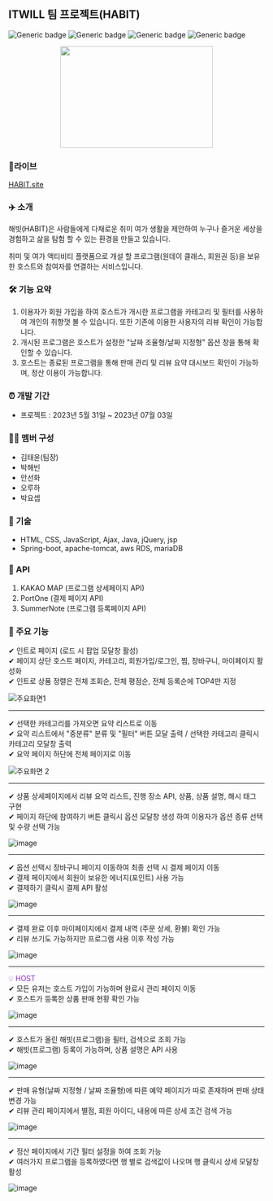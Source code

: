 ## ITWILL 팀 프로젝트(HABIT)
![Generic badge](https://img.shields.io/badge/jstl-1.2-yellowgreen.svg) ![Generic badge](https://img.shields.io/badge/apacheTomcat-9.0.58-green.svg) ![Generic badge](https://img.shields.io/badge/mariaDB-10.6.14-orange.svg) ![Generic badge](https://img.shields.io/badge/springBoot-2.7.5-blue.svg)

<p align="center"><img src="https://github.com/uneezone/habit/assets/76038673/e2305126-7520-4f45-ad8d-1e6c7e8f1164" height="200px" width="300px"></p>



### 🔗라이브
[HABIT.site](http://43.201.111.116:8080/) 

### ✈️ 소개
해빗(HABIT)은 사람들에게 다채로운 취미 여가 생활을 제안하여 누구나 즐거운 세상을
경험하고 삶을 탐험 할 수 있는 환경을 만들고 있습니다.

취미 및 여가 액티비티 플랫폼으로 개설 할 프로그램(원데이 클래스, 회원권 등)을
보유한 호스트와 참여자를 연결하는 서비스입니다.

### 🛠 기능 요약
1. 이용자가 회원 가입을 하여 호스트가 개시한 프로그램을 카테고리 및 필터를 사용하여 개인의 취향껏 볼 수 있습니다. 또한 기존에 이용한 사용자의 리뷰 확인이 가능합니다.
2. 개시된 프로그램은 호스트가 설정한 "날짜 조율형/날짜 지정형" 옵션 창을 통해 확인할 수 있습니다.
3. 호스트는 종료된 프로그램을 통해 판매 관리 및 리뷰 요약 대시보드 확인이 가능하며, 정산 이용이 가능합니다.

### ⏰ 개발 기간
- 프로젝트 : 2023년 5월 31일 ~ 2023년 07월 03일

### 👩‍💻 멤버 구성
- 김태윤(팀장)
- 박해빈
- 안선화
- 오루하
- 박요셉

### 📌 기술 
- HTML, CSS, JavaScript, Ajax, Java, jQuery, jsp
- Spring-boot, apache-tomcat, aws RDS, mariaDB

### 📌 API
1. KAKAO MAP (프로그램 상세페이지 API)
2. PortOne (결제 페이지 API)
3. SummerNote (프로그램 등록페이지 API)

### 📌 주요 기능 
✔ 인트로 페이지 (로드 시 팝업 모달창 활성)
<br>
✔ 페이지 상단 호스트 페이지, 카테고리, 회원가입/로그인, 찜, 장바구니, 마이페이지 활성화
<br>
✔ 인트로 상품 정렬은 전체 조회순, 전체 평점순, 전체 등록순에 TOP4만 지정



![주요화면1](https://github.com/uneezone/habit/assets/76038673/a4250aac-5cf3-46d5-b3ab-00a7736563b9)

<hr>
✔ 선택한 카테고리를 가져오면 요약 리스트로 이동
<br>
✔ 요약 리스트에서 "중분류" 분류 및 "필터" 버튼 모달 출력 / 선택한 카테고리 클릭시 카테고리 모달창 출력
<br>
✔ 요약 페이지 하단에 전체 페이지로 이동  



![주요화면 2](https://github.com/uneezone/habit/assets/76038673/56e2f5e9-3935-41fe-9561-a442f504fcbc)

<hr>
✔ 상품 상세페이지에서 리뷰 요약 리스트, 진행 장소 API, 상품, 상품 설명, 해시 태그 구현
<br>
✔ 페이지 하단에 참여하기 버튼 클릭시 옵션 모달창 생성 하여 이용자가 옵션 종류 선택 및 수량 선택 가능  



![image](https://github.com/uneezone/habit/assets/76038673/731944b3-1e8c-4344-bd44-7834fc377573)

<hr>
✔ 옵션 선택시 장바구니 페이지 이동하여 최종 선택 시 결제 페이지 이동
<br>
✔ 결제 페이지에서 회원이 보유한 에너지(포인트) 사용 가능
<br>
✔ 결제하기 클릭시 결제 API 활성  



![image](https://github.com/uneezone/habit/assets/76038673/bb281412-83d6-4e0e-94ad-5e48ff455a68)

<hr>
✔ 결제 완료 이후 마이페이지에서 결제 내역 (주문 상세, 환불) 확인 가능
<br>
✔ 리뷰 쓰기도 가능하지만 프로그램 사용 이후 작성 가능  



![image](https://github.com/uneezone/habit/assets/76038673/c220c5bf-ddf8-467e-bbf1-8b5b441fbe2d)

<hr>
<span style="color:blueviolet"> 💡 HOST </span>
<br>
✔ 모든 유저는 호스트 가입이 가능하며 완료시 관리 페이지 이동
<br>
✔ 호스트가 등록한 상품 판매 현황 확인 가능  



![image](https://github.com/uneezone/habit/assets/76038673/2a8a065a-e4bf-49e6-b786-3be77f8bf780)

<hr>
✔ 호스트가 올린 해빗(프로그램)을 필터, 검색으로 조회 가능
<br>
✔ 해빗(프로그램) 등록이 가능하며, 상품 설명은 API 사용



![image](https://github.com/uneezone/habit/assets/76038673/373a7652-3d0c-4d8e-a789-4140283c8816)

<hr>
✔ 판매 유형(날짜 지정형 / 날짜 조율형)에 따른 예약 페이지가 따로 존재하며 판매 상태 변경 가능
<br>
✔ 리뷰 관리 페이지에서 별점, 회원 아이디, 내용에 따른 상세 조건 검색 가능  



![image](https://github.com/uneezone/habit/assets/76038673/d8cf5a72-d64a-4d27-86a1-d83872d2da8c)

<hr>
✔ 정산 페이지에서 기간 필터 설정을 하여 조회 가능
<br>
✔ 여러가지 프로그램을 등록하였다면 행 별로 검색값이 나오며 행 클릭시 상세 모달창 활성  



![image](https://github.com/uneezone/habit/assets/76038673/2adc0eeb-ccd4-4fb1-8100-5ba2cd890c36)


